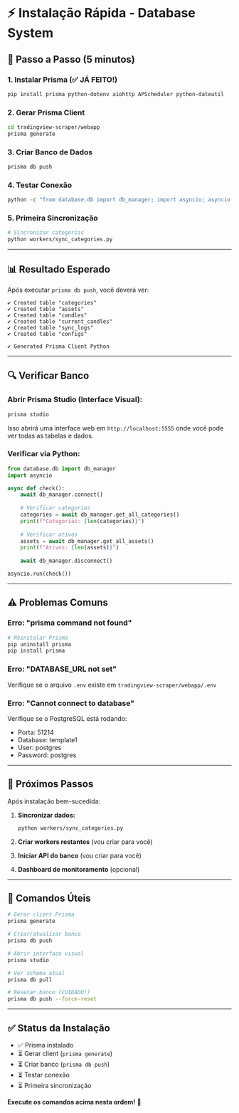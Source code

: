 # ⚡ Instalação Rápida - Database System

## 🚀 **Passo a Passo (5 minutos)**

### **1. Instalar Prisma (✅ JÁ FEITO!)**
```bash
pip install prisma python-dotenv aiohttp APScheduler python-dateutil
```

### **2. Gerar Prisma Client**
```bash
cd tradingview-scraper/webapp
prisma generate
```

### **3. Criar Banco de Dados**
```bash
prisma db push
```

### **4. Testar Conexão**
```python
python -c "from database.db import db_manager; import asyncio; asyncio.run(db_manager.connect()); print('✅ Conectado!')"
```

### **5. Primeira Sincronização**
```bash
# Sincronizar categorias
python workers/sync_categories.py
```

---

## 📊 **Resultado Esperado**

Após executar `prisma db push`, você deverá ver:
```
✔ Created table "categories"
✔ Created table "assets"
✔ Created table "candles"
✔ Created table "current_candles"
✔ Created table "sync_logs"
✔ Created table "configs"

✔ Generated Prisma Client Python
```

---

## 🔍 **Verificar Banco**

### **Abrir Prisma Studio (Interface Visual):**
```bash
prisma studio
```

Isso abrirá uma interface web em `http://localhost:5555` onde você pode ver todas as tabelas e dados.

### **Verificar via Python:**
```python
from database.db import db_manager
import asyncio

async def check():
    await db_manager.connect()
    
    # Verificar categorias
    categories = await db_manager.get_all_categories()
    print(f"Categorias: {len(categories)}")
    
    # Verificar ativos
    assets = await db_manager.get_all_assets()
    print(f"Ativos: {len(assets)}")
    
    await db_manager.disconnect()

asyncio.run(check())
```

---

## ⚠️ **Problemas Comuns**

### **Erro: "prisma command not found"**
```bash
# Reinstalar Prisma
pip uninstall prisma
pip install prisma
```

### **Erro: "DATABASE_URL not set"**
Verifique se o arquivo `.env` existe em `tradingview-scraper/webapp/.env`

### **Erro: "Cannot connect to database"**
Verifique se o PostgreSQL está rodando:
- Porta: 51214
- Database: template1
- User: postgres
- Password: postgres

---

## 📝 **Próximos Passos**

Após instalação bem-sucedida:

1. **Sincronizar dados:**
   ```bash
   python workers/sync_categories.py
   ```

2. **Criar workers restantes** (vou criar para você)

3. **Iniciar API do banco** (vou criar para você)

4. **Dashboard de monitoramento** (opcional)

---

## 🎯 **Comandos Úteis**

```bash
# Gerar client Prisma
prisma generate

# Criar/atualizar banco
prisma db push

# Abrir interface visual
prisma studio

# Ver schema atual
prisma db pull

# Resetar banco (CUIDADO!)
prisma db push --force-reset
```

---

## ✅ **Status da Instalação**

- ✅ Prisma instalado
- ⏳ Gerar client (`prisma generate`)
- ⏳ Criar banco (`prisma db push`)
- ⏳ Testar conexão
- ⏳ Primeira sincronização

**Execute os comandos acima nesta ordem!** 🚀

